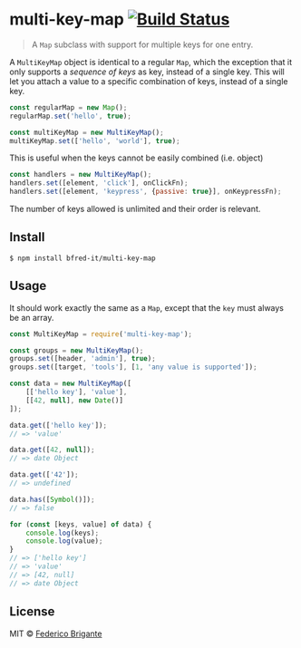# multi-key-map [![Build Status](https://api.travis-ci.com/bfred-it/multi-key-map.svg?branch=master)](https://travis-ci.com/bfred-it/multi-key-map)

> A `Map` subclass with support for multiple keys for one entry.

A `MultiKeyMap` object is identical to a regular `Map`, which the exception that it only supports a _sequence of keys_ as key, instead of a single key. This will let you attach a value to a specific combination of keys, instead of a single key.

```js
const regularMap = new Map();
regularMap.set('hello', true);

const multiKeyMap = new MultiKeyMap();
multiKeyMap.set(['hello', 'world'], true);
```

This is useful when the keys cannot be easily combined (i.e. object)

```js
const handlers = new MultiKeyMap();
handlers.set([element, 'click'], onClickFn);
handlers.set([element, 'keypress', {passive: true}], onKeypressFn);
```

The number of keys allowed is unlimited and their order is relevant.

## Install

```
$ npm install bfred-it/multi-key-map
```


## Usage

It should work exactly the same as a `Map`, except that the `key` must always be an array.

```js
const MultiKeyMap = require('multi-key-map');

const groups = new MultiKeyMap();
groups.set([header, 'admin'], true);
groups.set([target, 'tools'], [1, 'any value is supported']);

const data = new MultiKeyMap([
	[['hello key'], 'value'],
	[[42, null], new Date()]
]);

data.get(['hello key']);
// => 'value'

data.get([42, null]);
// => date Object

data.get(['42']);
// => undefined

data.has([Symbol()]);
// => false

for (const [keys, value] of data) {
	console.log(keys);
	console.log(value);
}
// => ['hello key']
// => 'value'
// => [42, null]
// => date Object
```


## License

MIT © [Federico Brigante](http://twitter.com/bfred_it)

